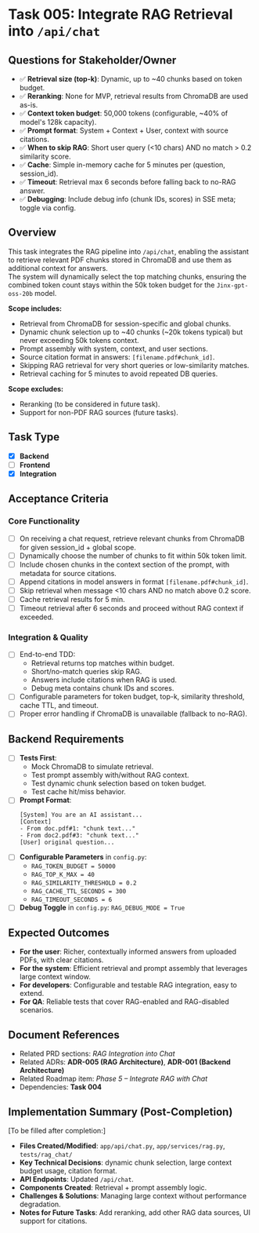 # Task 005: Integrate RAG Retrieval into `/api/chat`

## Questions for Stakeholder/Owner
- ✅ **Retrieval size (top-k)**: Dynamic, up to ~40 chunks based on token budget.
- ✅ **Reranking**: None for MVP, retrieval results from ChromaDB are used as-is.
- ✅ **Context token budget**: 50,000 tokens (configurable, ~40% of model's 128k capacity).
- ✅ **Prompt format**: System + Context + User, context with source citations.
- ✅ **When to skip RAG**: Short user query (<10 chars) AND no match > 0.2 similarity score.
- ✅ **Cache**: Simple in-memory cache for 5 minutes per (question, session_id).
- ✅ **Timeout**: Retrieval max 6 seconds before falling back to no-RAG answer.
- ✅ **Debugging**: Include debug info (chunk IDs, scores) in SSE meta; toggle via config.

## Overview
This task integrates the RAG pipeline into `/api/chat`, enabling the assistant to retrieve relevant PDF chunks stored in ChromaDB and use them as additional context for answers.  
The system will dynamically select the top matching chunks, ensuring the combined token count stays within the 50k token budget for the `Jinx-gpt-oss-20b` model.

**Scope includes:**
- Retrieval from ChromaDB for session-specific and global chunks.
- Dynamic chunk selection up to ~40 chunks (~20k tokens typical) but never exceeding 50k tokens context.
- Prompt assembly with system, context, and user sections.
- Source citation format in answers: `[filename.pdf#chunk_id]`.
- Skipping RAG retrieval for very short queries or low-similarity matches.
- Retrieval caching for 5 minutes to avoid repeated DB queries.

**Scope excludes:**
- Reranking (to be considered in future task).
- Support for non-PDF RAG sources (future tasks).

## Task Type
- [x] **Backend**
- [ ] **Frontend**
- [x] **Integration**

## Acceptance Criteria
### Core Functionality
- [ ] On receiving a chat request, retrieve relevant chunks from ChromaDB for given session_id + global scope.
- [ ] Dynamically choose the number of chunks to fit within 50k token limit.
- [ ] Include chosen chunks in the context section of the prompt, with metadata for source citations.
- [ ] Append citations in model answers in format `[filename.pdf#chunk_id]`.
- [ ] Skip retrieval when message <10 chars AND no match above 0.2 score.
- [ ] Cache retrieval results for 5 min.
- [ ] Timeout retrieval after 6 seconds and proceed without RAG context if exceeded.

### Integration & Quality
- [ ] End-to-end TDD:
  - Retrieval returns top matches within budget.
  - Short/no-match queries skip RAG.
  - Answers include citations when RAG is used.
  - Debug meta contains chunk IDs and scores.
- [ ] Configurable parameters for token budget, top-k, similarity threshold, cache TTL, and timeout.
- [ ] Proper error handling if ChromaDB is unavailable (fallback to no-RAG).

## Backend Requirements
- [ ] **Tests First**:
  - Mock ChromaDB to simulate retrieval.
  - Test prompt assembly with/without RAG context.
  - Test dynamic chunk selection based on token budget.
  - Test cache hit/miss behavior.
- [ ] **Prompt Format**:
  ```
  [System] You are an AI assistant...
  [Context]
  - From doc.pdf#1: "chunk text..."
  - From doc2.pdf#3: "chunk text..."
  [User] original question...
  ```
- [ ] **Configurable Parameters** in `config.py`:
  - `RAG_TOKEN_BUDGET = 50000`
  - `RAG_TOP_K_MAX = 40`
  - `RAG_SIMILARITY_THRESHOLD = 0.2`
  - `RAG_CACHE_TTL_SECONDS = 300`
  - `RAG_TIMEOUT_SECONDS = 6`
- [ ] **Debug Toggle** in `config.py`: `RAG_DEBUG_MODE = True`

## Expected Outcomes
- **For the user**: Richer, contextually informed answers from uploaded PDFs, with clear citations.
- **For the system**: Efficient retrieval and prompt assembly that leverages large context window.
- **For developers**: Configurable and testable RAG integration, easy to extend.
- **For QA**: Reliable tests that cover RAG-enabled and RAG-disabled scenarios.

## Document References
- Related PRD sections: *RAG Integration into Chat*
- Related ADRs: **ADR-005 (RAG Architecture)**, **ADR-001 (Backend Architecture)**
- Related Roadmap item: *Phase 5 – Integrate RAG with Chat*
- Dependencies: **Task 004**

## Implementation Summary (Post-Completion)
[To be filled after completion:]
- **Files Created/Modified**: `app/api/chat.py`, `app/services/rag.py`, `tests/rag_chat/`  
- **Key Technical Decisions**: dynamic chunk selection, large context budget usage, citation format.
- **API Endpoints**: Updated `/api/chat`.
- **Components Created**: Retrieval + prompt assembly logic.
- **Challenges & Solutions**: Managing large context without performance degradation.
- **Notes for Future Tasks**: Add reranking, add other RAG data sources, UI support for citations.
